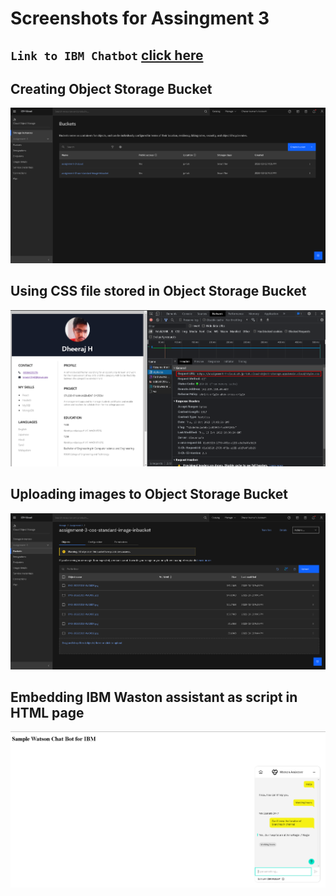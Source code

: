 # Screenshots for Assingment 3

## `Link to IBM Chatbot` [click here](https://web-chat.global.assistant.watson.appdomain.cloud/preview.html?backgroundImageURL=https%3A%2F%2Fau-syd.assistant.watson.cloud.ibm.com%2Fpublic%2Fimages%2Fupx-8d893bea-6198-4677-aca6-2e871cac49db%3A%3Aa5f407ce-9f6f-4214-b356-a87356fb6c6e&integrationID=ce7f5e29-ea93-4cf1-993f-61aff17b7f90&region=au-syd&serviceInstanceID=8d893bea-6198-4677-aca6-2e871cac49db)

## **Creating Object Storage Bucket**

![Alt text](/Assignments/Dheeraj/Assignment-3/screenshots/Creating_object_storage_bucket.png?raw=true)

## **Using CSS file stored in Object Storage Bucket**

![Alt text](/Assignments/Dheeraj/Assignment-3/screenshots/css_from_object_storage.png?raw=true)

## **Uploading images to Object Storage Bucket**

![Alt text](/Assignments/Dheeraj/Assignment-3/screenshots/Image_upload_to_object_storage.png?raw=true)

## **Embedding IBM Waston assistant as script in HTML page**

![Alt text](/Assignments/Dheeraj/Assignment-3/screenshots/Watson_assistant.png?raw=true)
